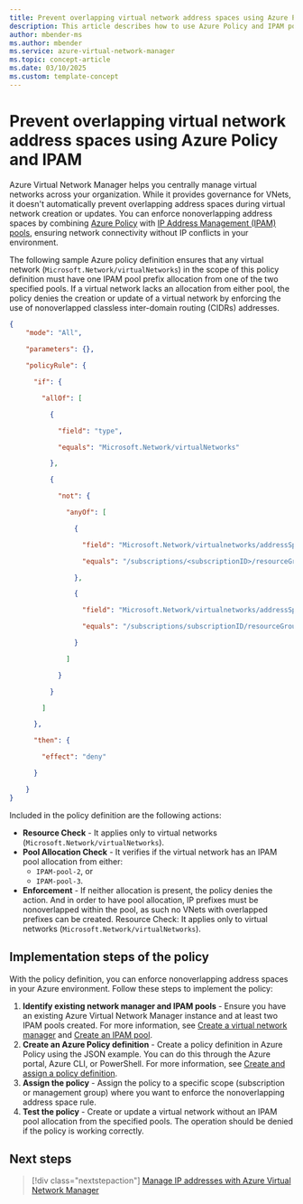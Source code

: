 ```yaml
---
title: Prevent overlapping virtual network address spaces using Azure Policy and IPAM 
description: This article describes how to use Azure Policy and IPAM pools to prevent overlapping address spaces in Azure Virtual Network Manager.
author: mbender-ms
ms.author: mbender
ms.service: azure-virtual-network-manager
ms.topic: concept-article
ms.date: 03/10/2025
ms.custom: template-concept
---
```


# Prevent overlapping virtual network address spaces using Azure Policy and IPAM

Azure Virtual Network Manager helps you centrally manage virtual networks across your organization. While it provides governance for VNets, it doesn't automatically prevent overlapping address spaces during virtual network creation or updates. You can enforce nonoverlapping address spaces by combining [Azure Policy](../governance/policy/overview.md) with [IP Address Management (IPAM) pools](concept-ip-address-management.md#manage-ip-address-pools), ensuring network connectivity without IP conflicts in your environment.

The following sample Azure policy definition ensures that any virtual network (`Microsoft.Network/virtualNetworks`) in the scope of this policy definition must have one IPAM pool prefix allocation from one of the two specified pools. If a virtual network lacks an allocation from either pool, the policy denies the creation or update of a virtual network by enforcing the use of nonoverlapped classless inter-domain routing (CIDRs) addresses.

```json
{
    "mode": "All", 
    
    "parameters": {}, 

    "policyRule": { 

      "if": { 

        "allOf": [ 

          { 

            "field": "type", 

            "equals": "Microsoft.Network/virtualNetworks" 

          },

          { 

            "not": { 

              "anyOf": [ 

                { 

                  "field": "Microsoft.Network/virtualnetworks/addressSpace.ipamPoolPrefixAllocations[*].pool.id", 

                  "equals": "/subscriptions/<subscriptionID>/resourceGroups/<resourceGroupName>/providers/Microsoft.Network/networkManagers/network-manager/ipamPools/IPAM-pool-2" 

                }, 

                { 

                  "field": "Microsoft.Network/virtualnetworks/addressSpace.ipamPoolPrefixAllocations[*].pool.id", 

                  "equals": "/subscriptions/subscriptionID/resourceGroups/<resourceGroupName>/providers/Microsoft.Network/networkManagers/network-manager/ipamPools/IPAM-pool-3" 

                } 

              ] 

            } 

          } 

        ] 

      }, 

      "then": { 

        "effect": "deny" 

      } 

    }
} 

```

Included in the policy definition are the following actions:

- **Resource Check** - It applies only to virtual networks (`Microsoft.Network/virtualNetworks`).
- **Pool Allocation Check** - It verifies if the virtual network has an IPAM pool allocation from either:  
  - `IPAM-pool-2`, or 
  - `IPAM-pool-3`.
- **Enforcement** - If neither allocation is present, the policy denies the action. And in order to have pool allocation, IP prefixes must be nonoverlapped within the pool, as such no VNets with overlapped prefixes can be created.
Resource Check: It applies only to virtual networks (`Microsoft.Network/virtualNetworks`).

## Implementation steps of the policy

With the policy definition, you can enforce nonoverlapping address spaces in your Azure environment. Follow these steps to implement the policy:

1. **Identify existing network manager and IPAM pools** - Ensure you have an existing Azure Virtual Network Manager instance and at least two IPAM pools created. For more information, see [Create a virtual network manager](./create-virtual-network-manager-powershell.md) and [Create an IPAM pool](./how-to-manage-ip-addresses-network-manager.md).
1. **Create an Azure Policy definition** - Create a policy definition in Azure Policy using the JSON example. You can do this through the Azure portal, Azure CLI, or PowerShell. For more information, see [Create and assign a policy definition](../governance/policy/tutorials/create-and-manage.md).
2. **Assign the policy** - Assign the policy to a specific scope (subscription or management group) where you want to enforce the nonoverlapping address space rule.
1. **Test the policy** - Create or update a virtual network without an IPAM pool allocation from the specified pools. The operation should be denied if the policy is working correctly.


## Next steps
> [!div class="nextstepaction"]
> [Manage IP addresses with Azure Virtual Network Manager](./how-to-manage-ip-addresses-network-manager.md)